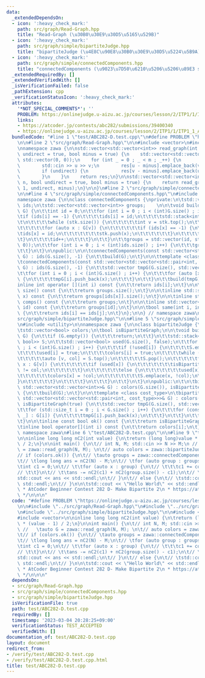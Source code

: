 ```yaml
---
data:
  _extendedDependsOn:
  - icon: ':heavy_check_mark:'
    path: src/graph/Read-Graph.hpp
    title: "Read-Graph (\u30B0\u30E9\u30D5\u5165\u529B)"
  - icon: ':heavy_check_mark:'
    path: src/graph/simple/bipartiteJudge.hpp
    title: "bipartiteJudge (\u4E8C\u90E8\u30B0\u30E9\u30D5\u5224\u5B9A)"
  - icon: ':heavy_check_mark:'
    path: src/graph/simple/connectedComponents.hpp
    title: "connectedComponents (\u9023\u7D50\u6210\u5206\u5206\u89E3 simple ver)"
  _extendedRequiredBy: []
  _extendedVerifiedWith: []
  _isVerificationFailed: false
  _pathExtension: cpp
  _verificationStatusIcon: ':heavy_check_mark:'
  attributes:
    '*NOT_SPECIAL_COMMENTS*': ''
    PROBLEM: https://onlinejudge.u-aizu.ac.jp/courses/lesson/2/ITP1/1/ITP1_1_A
    links:
    - https://atcoder.jp/contests/abc282/submissions/39400340
    - https://onlinejudge.u-aizu.ac.jp/courses/lesson/2/ITP1/1/ITP1_1_A
  bundledCode: "#line 1 \"test/ABC282-D.test.cpp\"\n#define PROBLEM \"https://onlinejudge.u-aizu.ac.jp/courses/lesson/2/ITP1/1/ITP1_1_A\"\
    \n\n#line 2 \"src/graph/Read-Graph.hpp\"\n\n#include <vector>\n#include <iostream>\n\
    \nnamespace zawa {\n\nstd::vector<std::vector<int>> read_graph(int n, int m, bool\
    \ undirect = true, bool minus = true) {\n    std::vector<std::vector<int>> res(n,\
    \ std::vector(0, 0));\n    for (int _ = 0 ; _ < m ; _++) {\n        int u, v;\n\
    \        std::cin >> u >> v;\n        res[u - minus].emplace_back(v - minus);\n\
    \        if (undirect) {\n            res[v - minus].emplace_back(u - minus);\n\
    \        }\n    }\n    return res;\n}\n\nstd::vector<std::vector<int>> read_tree(int\
    \ n, bool undirect = true, bool minus = true) {\n    return read_graph(n, n -\
    \ 1, undirect, minus);\n}\n\n}\n#line 2 \"src/graph/simple/connectedComponents.hpp\"\
    \n\n#line 4 \"src/graph/simple/connectedComponents.hpp\"\n#include <stack>\n\n\
    namespace zawa {\n\nclass connectedComponents {\nprivate:\n\tstd::vector<int>\
    \ ids;\n\tstd::vector<std::vector<int>> groups;    \n\n\tvoid build(const std::vector<std::vector<int>>&\
    \ G) {\n\t\tint id = 0;\n\t\tfor (int i = 0 ; i < (int)G.size() ; i++) {\n\t\t\
    \tif (ids[i] == -1) {\n\t\t\t\tids[i] = id;\n\t\t\t\tstd::stack<int> stk({ i });\t\
    \t\n\t\t\t\twhile (stk.size()) {\n\t\t\t\t\tint v = stk.top();\n\t\t\t\t\tstk.pop();\n\
    \t\t\t\t\tfor (auto x : G[v]) {\n\t\t\t\t\t\tif (ids[x] == -1) {\n\t\t\t\t\t\t\
    \tids[x] = id;\n\t\t\t\t\t\t\tstk.push(x);\n\t\t\t\t\t\t}\n\t\t\t\t\t}\n\t\t\t\
    \t}\n\t\t\t\tid++;\n\t\t\t}\n\t\t}\n\t\tgroups = std::vector(id, std::vector(0,\
    \ 0));\n\t\tfor (int i = 0 ; i < (int)ids.size() ; i++) {\n\t\t\tgroups[ids[i]].push_back(i);\n\
    \t\t}\n\t}\n\npublic:\n\n\tconnectedComponents(const std::vector<std::vector<int>>&\
    \ G) : ids(G.size(), -1) {\n\t\tbuild(G);\n\t}\n\n\ttemplate <class cost_type>\n\
    \tconnectedComponents(const std::vector<std::vector<std::pair<int, cost_type>>>&\
    \ G) : ids(G.size(), -1) {\n\t\tstd::vector tmpG(G.size(), std::vector(0, 0));\n\
    \t\tfor (int i = 0 ; i < (int)G.size() ; i++) {\n\t\t\tfor (auto [x, _] : G[i])\
    \ {\n\t\t\t\ttmpG[i].push_back(x);\n\t\t\t}\n\t\t}\n\t\tbuild(tmpG);\n\t}\n\n\t\
    inline int operator [](int i) const {\n\t\treturn ids[i];\n\t}\n\n\tinline std::size_t\
    \ size() const {\n\t\treturn groups.size();\n\t}\n\n\tinline std::size_t size(int\
    \ x) const {\n\t\treturn groups[ids[x]].size();\n\t}\n\n\tinline std::vector<std::vector<int>>\
    \ comps() const {\n\t\treturn groups;\n\t}\n\n\tinline std::vector<int> comp(int\
    \ id) const {\n\t\treturn groups[id];\n\t}\n\n\tbool same(int i, int j) const\
    \ {\n\t\treturn ids[i] == ids[j];\n\t}\n};\n\n} // namespace zawa\n#line 2 \"\
    src/graph/simple/bipartiteJudge.hpp\"\n\n#line 5 \"src/graph/simple/bipartiteJudge.hpp\"\
    \n#include <utility>\n\nnamespace zawa {\n\nclass bipartiteJudge {\nprivate:\n\
    \tstd::vector<bool> colors;\n\tbool isBipartiteGraph;\n\n\tvoid build(const std::vector<std::vector<int>>&\
    \ G) {\n\t\tif (G.empty()) {\n\t\t\treturn;\n\t\t}\n\t\tstd::stack<std::pair<int,\
    \ bool>> S;\n\t\tstd::vector<bool> used(G.size(), false);\n\t\tfor (int i = 0\
    \ ; i < (int)G.size() ; i++) {\n\t\t\tif (!used[i]) {\n\t\t\t\tS.emplace(i, true);\n\
    \t\t\t\tused[i] = true;\n\t\t\t\tcolors[i] = true;\n\t\t\t\twhile (S.size()) {\n\
    \t\t\t\t\tauto [v, col] = S.top();\n\t\t\t\t\tS.pop();\n\t\t\t\t\tfor (const auto&\
    \ x : G[v]) {\n\t\t\t\t\t\tif (used[x]) {\n\t\t\t\t\t\t\tisBipartiteGraph &= colors[x]\
    \ != col;\n\t\t\t\t\t\t}\n\t\t\t\t\t\telse {\n\t\t\t\t\t\t\tused[x] = true;\n\t\
    \t\t\t\t\t\tcolors[x] = !col;\n\t\t\t\t\t\t\tS.emplace(x, !col);\n\t\t\t\t\t\t\
    }\n\t\t\t\t\t}\n\t\t\t\t}\n\t\t\t}\n\t\t}\n\t}\n\npublic:\n\t\n\tbipartiteJudge(const\
    \ std::vector<std::vector<int>>& G) : colors(G.size()), isBipartiteGraph(true)\
    \ {\n\t\tbuild(G);\n\t}\n\n\ttemplate <class cost_type>\n\tbipartiteJudge(const\
    \ std::vector<std::vector<std::pair<int, cost_type>>>& G) : colors(G.size()),\
    \ isBipartiteGraph(true) {\n\t\tstd::vector tmpG(G.size(), std::vector(0, 0));\n\
    \t\tfor (std::size_t i = 0 ; i < G.size() ; i++) {\n\t\t\tfor (const auto& [x,\
    \ _] : G[i]) {\n\t\t\t\ttmpG[i].push_back(x);\n\t\t\t}\n\t\t}\n\t\tbuild(tmpG);\n\
    \t}\n\n\tinline const bool ok() const {\n\t\treturn isBipartiteGraph;\n\t}\n\n\
    \tinline bool operator[](int i) const {\n\t\treturn colors[i];\n\t}\n};\n\n} //\
    \ namespace zawa\n#line 6 \"test/ABC282-D.test.cpp\"\n\n#line 9 \"test/ABC282-D.test.cpp\"\
    \n\ninline long long nC2(int value) {\n\treturn (long long)value * (value - 1)\
    \ / 2;\n}\n\nint main() {\n\t// int N, M; std::cin >> N >> M;\n //   \tauto G\
    \ = zawa::read_graph(N, M); \n\t// auto colors = zawa::bipartiteJudge(G);\n\t\
    // if (colors.ok()) {\n\t// \tauto groups = zawa::connectedComponents(G).comps();\n\
    \t// \tlong long ans = nC2(N) - M;\n\t// \tfor (auto group : groups) {\n\t// \t\
    \tint c1 = 0;\n\t// \t\tfor (auto x : group) {\n\t// \t\t\tc1 += colors[x];\n\t\
    // \t\t}\n\t// \t\tans -= nC2(c1) + nC2(group.size() - c1);\n\t// \t}\n\t// \t\
    std::cout << ans << std::endl;\n\t// }\n\t// else {\n\t// \tstd::cout << 0 <<\
    \ std::endl;\n\t// }\n\n\tstd::cout << \"Hello World\" << std::endl;\n}\n\n/*\n\
    \ * AtCoder Beginner Contest 282 D- Make Bipartite 2\n * https://atcoder.jp/contests/abc282/submissions/39400340\n\
    \ */\n\n\n"
  code: "#define PROBLEM \"https://onlinejudge.u-aizu.ac.jp/courses/lesson/2/ITP1/1/ITP1_1_A\"\
    \n\n#include \"../src/graph/Read-Graph.hpp\"\n#include \"../src/graph/simple/connectedComponents.hpp\"\
    \n#include \"../src/graph/simple/bipartiteJudge.hpp\"\n\n#include <iostream>\n\
    #include <vector>\n\ninline long long nC2(int value) {\n\treturn (long long)value\
    \ * (value - 1) / 2;\n}\n\nint main() {\n\t// int N, M; std::cin >> N >> M;\n\
    \ //   \tauto G = zawa::read_graph(N, M); \n\t// auto colors = zawa::bipartiteJudge(G);\n\
    \t// if (colors.ok()) {\n\t// \tauto groups = zawa::connectedComponents(G).comps();\n\
    \t// \tlong long ans = nC2(N) - M;\n\t// \tfor (auto group : groups) {\n\t// \t\
    \tint c1 = 0;\n\t// \t\tfor (auto x : group) {\n\t// \t\t\tc1 += colors[x];\n\t\
    // \t\t}\n\t// \t\tans -= nC2(c1) + nC2(group.size() - c1);\n\t// \t}\n\t// \t\
    std::cout << ans << std::endl;\n\t// }\n\t// else {\n\t// \tstd::cout << 0 <<\
    \ std::endl;\n\t// }\n\n\tstd::cout << \"Hello World\" << std::endl;\n}\n\n/*\n\
    \ * AtCoder Beginner Contest 282 D- Make Bipartite 2\n * https://atcoder.jp/contests/abc282/submissions/39400340\n\
    \ */\n\n\n"
  dependsOn:
  - src/graph/Read-Graph.hpp
  - src/graph/simple/connectedComponents.hpp
  - src/graph/simple/bipartiteJudge.hpp
  isVerificationFile: true
  path: test/ABC282-D.test.cpp
  requiredBy: []
  timestamp: '2023-03-04 20:28:25+09:00'
  verificationStatus: TEST_ACCEPTED
  verifiedWith: []
documentation_of: test/ABC282-D.test.cpp
layout: document
redirect_from:
- /verify/test/ABC282-D.test.cpp
- /verify/test/ABC282-D.test.cpp.html
title: test/ABC282-D.test.cpp
---
```

